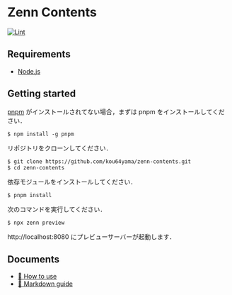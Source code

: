 # Zenn Contents

[![Lint](https://github.com/kou64yama/zenn-contents/workflows/Lint/badge.svg?branch=main&event=push)](https://github.com/kou64yama/zenn-contents/actions?query=workflow:Lint+branch:main+event:push)

## Requirements

- [Node.js](https://nodejs.org)

## Getting started

[pnpm](https://github.com/pnpm/pnpm) がインストールされてない場合，まずは pnpm をインストールしてください．

```shell
$ npm install -g pnpm
```

リポジトリをクローンしてください．

```shell
$ git clone https://github.com/kou64yama/zenn-contents.git
$ cd zenn-contents
```

依存モジュールをインストールしてください．

```shell
$ pnpm install
```

次のコマンドを実行してください．

```shell
$ npx zenn preview
```

http://localhost:8080 にプレビューサーバーが起動します．

## Documents

- [📘 How to use](https://zenn.dev/zenn/articles/zenn-cli-guide)
- [📘 Markdown guide](https://zenn.dev/zenn/articles/markdown-guide)
